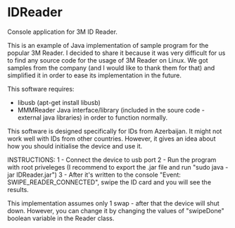 # IDReader
Console application for 3M ID Reader.

This is an example of Java implementation of sample program for the popular 3M Reader. 
I decided to share it because it was very difficult for us to find any source code for the usage of 3M Reader on Linux.
We got samples from the company (and I would like to thank them for that) and simplified it in order to ease its implementation in the future.

This software requires:
  - libusb (apt-get install libusb)
  - MMMReader Java interface/library (included in the soure code - external java libraries)
 in order to function normally.
 
 This software is designed specifically for IDs from Azerbaijan. It might not work well with IDs from other countries. 
 However, it gives an idea about how you should initialise the device and use it. 

INSTRUCTIONS:
  1 - Connect the device to usb port
  2 - Run the program with root priveleges (I recommend to export the .jar file and run "sudo java -jar IDReader.jar")
  3 - After it's written to the console "Event: SWIPE_READER_CONNECTED", swipe the ID card and you will see the results.
  
This implementation assumes only 1 swap - after that the device will shut down. However, you can change it by changing the values
of "swipeDone" boolean variable in the Reader class.
